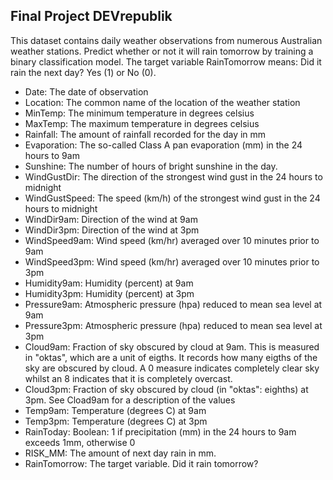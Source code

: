 
## Final Project DEVrepublik

This dataset contains daily weather observations from numerous Australian weather stations. Predict whether or not it will rain tomorrow by training a binary classification model. The target variable RainTomorrow means: Did it rain the next day? Yes (1) or No (0).

* Date: The date of observation
* Location: The common name of the location of the weather station
* MinTemp: The minimum temperature in degrees celsius
* MaxTemp: The maximum temperature in degrees celsius
* Rainfall: The amount of rainfall recorded for the day in mm
* Evaporation: The so-called Class A pan evaporation (mm) in the 24 hours to 9am
* Sunshine: The number of hours of bright sunshine in the day.
* WindGustDir: The direction of the strongest wind gust in the 24 hours to midnight
* WindGustSpeed: The speed (km/h) of the strongest wind gust in the 24 hours to midnight
* WindDir9am: Direction of the wind at 9am
* WindDir3pm: Direction of the wind at 3pm
* WindSpeed9am: Wind speed (km/hr) averaged over 10 minutes prior to 9am
* WindSpeed3pm: Wind speed (km/hr) averaged over 10 minutes prior to 3pm
* Humidity9am: Humidity (percent) at 9am
* Humidity3pm: Humidity (percent) at 3pm
* Pressure9am: Atmospheric pressure (hpa) reduced to mean sea level at 9am
* Pressure3pm: Atmospheric pressure (hpa) reduced to mean sea level at 3pm
* Cloud9am: Fraction of sky obscured by cloud at 9am. This is measured in "oktas", which are a unit of eigths. It records how many eigths of the sky are obscured by cloud. A 0 measure indicates completely clear sky whilst an 8 indicates that it is completely overcast.
* Cloud3pm: Fraction of sky obscured by cloud (in "oktas": eighths) at 3pm. See Cload9am for a description of the values
* Temp9am: Temperature (degrees C) at 9am
* Temp3pm: Temperature (degrees C) at 3pm
* RainToday: Boolean: 1 if precipitation (mm) in the 24 hours to 9am exceeds 1mm, otherwise 0
* RISK_MM: The amount of next day rain in mm.
* RainTomorrow: The target variable. Did it rain tomorrow?
